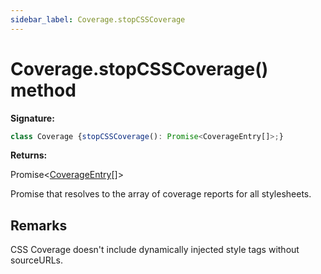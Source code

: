 ```yaml
---
sidebar_label: Coverage.stopCSSCoverage
---
```

# Coverage.stopCSSCoverage() method

**Signature:**

```typescript
class Coverage {stopCSSCoverage(): Promise<CoverageEntry[]>;}
```
**Returns:**

Promise&lt;[CoverageEntry](./puppeteer.coverageentry.md)\[\]&gt;

Promise that resolves to the array of coverage reports for all stylesheets.

## Remarks

CSS Coverage doesn't include dynamically injected style tags without sourceURLs.

